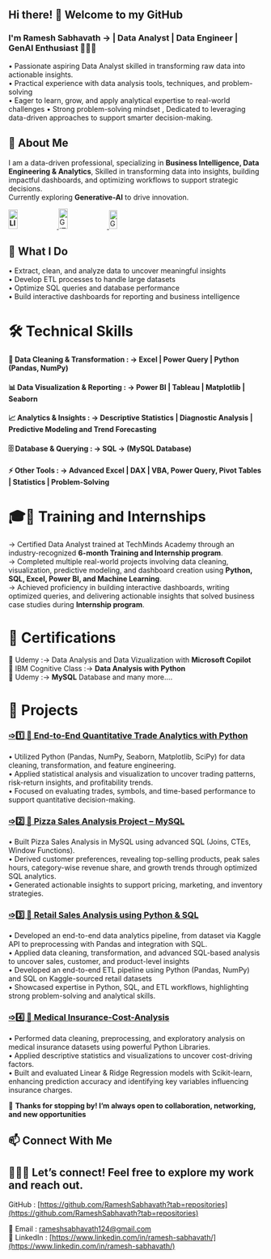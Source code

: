 
## Hi there! 👋 Welcome to my GitHub 

###  I'm **Ramesh Sabhavath** → | Data Analyst | Data Engineer | GenAI Enthusiast 👨🏼‍💻 

• Passionate aspiring Data Analyst skilled in transforming raw data into actionable insights.    
• Practical experience with data analysis tools, techniques, and problem-solving  
• Eager to learn, grow, and apply analytical expertise to real-world challenges
• Strong problem-solving mindset , Dedicated to leveraging data-driven approaches to support smarter decision-making.

## 💼 About Me 
I am a data-driven professional, specializing in **Business Intelligence, Data Engineering & Analytics**, Skilled in transforming data into insights, building impactful dashboards, and optimizing workflows to support strategic decisions.  
Currently exploring **Generative-AI** to drive innovation.

**<a href="https://www.linkedin.com/in/ramesh-sabhavath-3a0039387" target="_blank">
  <img src="https://img.shields.io/badge/LINKEDIN-0A66C2?style=flat-square&logo=linkedin&logoColor=white" 
       alt="LINKEDIN"
       height="38"
       width="19%" />
</a>**                     <a href="https://github.com/RameshSabhavath" target="_blank">
  <img src="https://img.shields.io/badge/GITHUB-100000?style=flat-square&logo=github&logoColor=white" 
       alt="GITHUB"
       height="40"
       width="19%" />
</a>            <a href="mailto:rameshsabhavath124@gmail.com" target="_blank">
  <img src="https://img.shields.io/badge/GMAIL-D14836?style=flat-square&logo=gmail&logoColor=white" 
       alt="GMAIL"
       height="37"
       width="18%" />
</a>   


## 📌 What I Do 
• Extract, clean, and analyze data to uncover meaningful insights  
• Develop ETL processes to handle large datasets  
• Optimize SQL queries and database performance  
• Build interactive dashboards for reporting and business intelligence


# 🛠 Technical Skills  

#### 🧹  Data Cleaning & Transformation  : → **Excel | Power Query | Python (Pandas, NumPy)**
#### 📊  Data Visualization & Reporting  : **→ Power BI | Tableau | Matplotlib | Seaborn**
#### 📈  Analytics & Insights   :  **→ Descriptive Statistics | Diagnostic Analysis  | Predictive Modeling and Trend Forecasting**
#### 🗄  Database & Querying   :   →  **SQL → (MySQL Database)**
#### ⚡  Other Tools  :  →  **Advanced Excel | DAX |  VBA, Power Query, Pivot Tables | Statistics | Problem-Solving**  

# 🎓💼 Training and Internships    
→ Certified Data Analyst trained at TechMinds Academy through an industry-recognized   **6-month Training and Internship program**.  
→ Completed multiple real-world projects involving data cleaning, visualization, predictive modeling, and dashboard creation using **Python, SQL, Excel, Power BI, and Machine Learning**.  
→ Achieved proficiency in building interactive dashboards, writing optimized queries, and delivering actionable insights that solved business case studies during **Internship program**.

# 📜 Certifications

🎯 Udemy :→ Data Analysis and Data Vizualization with **Microsoft Copilot**   
🎯 IBM Cognitive Class :→ **Data Analysis with Python**  
🎯 Udemy :→ **MySQL** Database and many more....

# 🚀 Projects  
<h3>
  <a href="https://github.com/RameshSabhavath/Quantitative-Trade-Data-Analytics-with-Python">
    ➩1️⃣ 🚀  End-to-End Quantitative Trade Analytics with Python
  </a>
</h3>

• Utilized Python (Pandas, NumPy, Seaborn, Matplotlib, SciPy) for data cleaning, transformation, and feature engineering.  
• Applied statistical analysis and visualization to uncover trading patterns, risk-return insights, and profitability trends.   
• Focused on evaluating trades, symbols, and time-based performance to support quantitative decision-making.

<h3>
  <a href="https://github.com/RameshSabhavath/Pizza_Sales_Analysis_using_SQL">
    ➩2️⃣ 🚀 Pizza Sales Analysis Project – MySQL
  </a>
</h3>

• Built Pizza Sales Analysis in MySQL using advanced SQL (Joins, CTEs, Window Functions).   
• Derived customer preferences, revealing top-selling products, peak sales hours, category-wise revenue share, and growth trends through optimized SQL analytics.   
• Generated actionable insights to support pricing, marketing, and inventory strategies.
  
<h3>
  <a href="https://github.com/RameshSabhavath/RetailOrder_Sales_Analysis_using_Python-MySQL">
    ➩3️⃣ 🚀 Retail Sales Analysis using Python & SQL
  </a>
</h3>

• Developed an end-to-end data analytics pipeline, from dataset via Kaggle API to preprocessing with Pandas and integration with SQL.   
• Applied data cleaning, transformation, and advanced SQL-based analysis to uncover sales, customer, and product-level insights     
• Developed an end-to-end ETL pipeline using Python (Pandas, NumPy) and SQL on Kaggle-sourced retail datasets     
• Showcased expertise in Python, SQL, and ETL workflows, highlighting strong problem-solving and analytical skills.
  
<h3>
  <a href="https://github.com/RameshSabhavath/Insurance_Cost_Analysis">
    ➩4️⃣ 🚀 Medical Insurance-Cost-Analysis
  </a>
</h3>

• Performed data cleaning, preprocessing, and exploratory analysis on medical insurance datasets using powerful Python Libraries.   
• Applied descriptive statistics and visualizations to uncover cost-driving factors.    
• Built and evaluated Linear & Ridge Regression models with Scikit-learn, enhancing prediction accuracy and identifying key variables influencing insurance charges.
  
📝 **Thanks for stopping by! I’m always open to collaboration, networking, and new opportunities**

## 📫 Connect With Me 
## 👨🏼‍💻 Let’s connect! Feel free to explore my work and reach out. 
GitHub : [https://github.com/RameshSabhavath?tab=repositories](https://github.com/RameshSabhavath?tab=repositories)


📧 Email :  [rameshsabhavath124@gmail.com ]( rameshsabhavath124@gmail.com)   
🔗 LinkedIn :  [https://www.linkedin.com/in/ramesh-sabhavath/](https://www.linkedin.com/in/ramesh-sabhavath/)  
